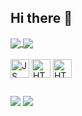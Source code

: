 ## Hi there 👋

<!--
**biancas0uz4/biancas0uz4** is a ✨ _special_ ✨ repository because its `README.md` (this file) appears on your GitHub profile.

Here are some ideas to get you started:

- 🔭 I’m currently working on ...
- 🌱 I’m currently learning ...
- 👯 I’m looking to collaborate on ...
- 🤔 I’m looking for help with ...
- 💬 Ask me about ...
- 📫 How to reach me: ...
- 😄 Pronouns: ...
- ⚡ Fun fact: ...
-->

<!-- status -->
<div>
  <a href="https://github.com/biancas0uz4">
    <img  align="center" src="https://github-readme-stats.vercel.app/api?username=biancas0uz4&theme=city_lights" />
    <img  align="center" src="https://github-readme-stats.vercel.app/api/top-langs?username=biancas0uz4&layout=compact&langs_count=8&card_width=320&theme=city_lights" />
  </a>
</div>
<div style="display: inline_block"><br>
  <img  align= "center" alt="JS" height="30" src="https://cdn.jsdelivr.net/gh/devicons/devicon@latest/icons/javascript/javascript-plain.svg" />        
  <img  align= "center" alt="HTML" height="30" src="https://cdn.jsdelivr.net/gh/devicons/devicon@latest/icons/html5/html5-plain.svg"/>
  <img  align= "center" alt="HTML" height="30" src="https://cdn.jsdelivr.net/gh/devicons/devicon@latest/icons/css3/css3-plain.svg" />
         
</div>  

##

<div>
<a href="https://www.instagram.com/_biancasouzaa_/" target"_blank"><img src="https://img.shields.io/badge/Instagram-E4405F?style=for-the-badge&logo=instagram&logoColor=white"></a>
<a href="mailto:bianca.rsouza@sptech.school"><img src="https://img.shields.io/badge/Gmail-D14836?style=for-the-badge&logo=gmail&logoColor=white"></a>
<!-- <a href="https://www.linkedin.com/in/guilherme-nobres-85bab1302/"><img src="https://img.shields.io/badge/LinkedIn-0077B5?style=for-the-badge&logo=linkedin&logoColor=white" /></a> -->
</div>

##
